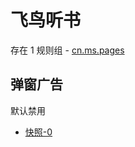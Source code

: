 # 飞鸟听书

存在 1 规则组 - [cn.ms.pages](/src/apps/cn.ms.pages.ts)

## 弹窗广告

默认禁用

- [快照-0](https://i.gkd.li/i/13450787)

